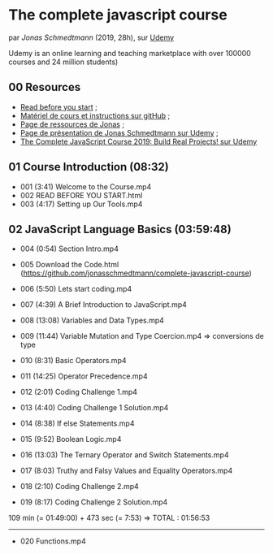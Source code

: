 # The complete javascript course

par _Jonas Schmedtmann_ (2019, 28h), sur [Udemy](https://www.udemy.com) 

Udemy is an online learning and teaching marketplace with over 100000 courses and 24 million students)

## 00 Resources

- [Read before you start](file:///Users/Myriam/Documents/PC/E/Myriam/HERSCours%20-c/2019-2020/JS/the-complete-javascript-course/01%20Course%20Introduction/002%20READ%20BEFORE%20YOU%20START.html) ;
- [Matériel de cours et instructions sur gitHub](https://github.com/jonasschmedtmann/complete-javascript-course) ;
- [Page de ressources de Jonas](http://codingheroes.io/resources/) ;
- [Page de présentation de Jonas Schmedtmann sur Udemy](https://www.udemy.com/user/jonasschmedtmann/) ;
- [The Complete JavaScript Course 2019: Build Real Projects! sur Udemy](https://www.udemy.com/course/the-complete-javascript-course/)

## 01 Course Introduction (08:32)

- 001 (3:41) Welcome to the Course.mp4 
- 002 READ BEFORE YOU START.html
- 003 (4:17) Setting up Our Tools.mp4 

## 02 JavaScript Language Basics (03:59:48)

- 004 (0:54) Section Intro.mp4 
- 005 Download the Code.html (https://github.com/jonasschmedtmann/complete-javascript-course)

- 006 (5:50) Lets start coding.mp4 
- 007 (4:39) A Brief Introduction to JavaScript.mp4 

- 008 (13:08) Variables and Data Types.mp4 
- 009 (11:44) Variable Mutation and Type Coercion.mp4 => conversions de type

- 010 (8:31) Basic Operators.mp4 
- 011 (14:25) Operator Precedence.mp4

- 012 (2:01) Coding Challenge 1.mp4
- 013 (4:40) Coding Challenge 1 Solution.mp4

- 014 (8:38) If  else Statements.mp4
- 015 (9:52) Boolean Logic.mp4
- 016 (13:03) The Ternary Operator and Switch Statements.mp4
- 017 (8:03) Truthy and Falsy Values and Equality Operators.mp4

- 018 (2:10) Coding Challenge 2.mp4
- 019 (8:17) Coding Challenge 2 Solution.mp4

109 min (= 01:49:00) + 473 sec (= 7:53)
=> TOTAL : 01:56:53 

*******

- 020 Functions.mp4

